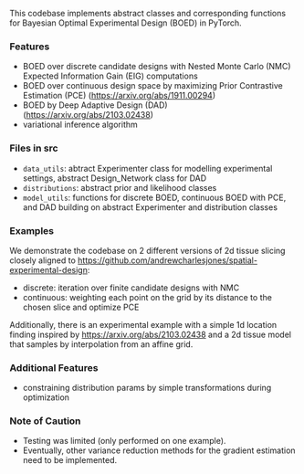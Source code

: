 
This codebase implements abstract classes and corresponding functions for Bayesian Optimal Experimental Design (BOED) in PyTorch.

### Features
- BOED over discrete candidate designs with Nested Monte Carlo (NMC) Expected Information Gain (EIG) computations
- BOED over continuous design space by maximizing Prior Contrastive Estimation (PCE) (https://arxiv.org/abs/1911.00294)
- BOED by Deep Adaptive Design (DAD) (https://arxiv.org/abs/2103.02438)
- variational inference algorithm

### Files in src
- `data_utils`: abtract Experimenter class for modelling experimental settings, abstract Design_Network class for DAD
- `distributions`: abstract prior and likelihood classes
- `model_utils`: functions for discrete BOED, continuous BOED with PCE, and DAD building on abstract Experimenter and distribution classes

### Examples
We demonstrate the codebase on 2 different versions of 2d tissue slicing closely aligned to https://github.com/andrewcharlesjones/spatial-experimental-design: 
- discrete: iteration over finite candidate designs with NMC
- continuous: weighting each point on the grid by its distance to the chosen slice and optimize PCE

Additionally, there is an experimental example with a simple 1d location finding inspired by https://arxiv.org/abs/2103.02438 and a 2d tissue model that samples by interpolation from an affine grid.

### Additional Features
- constraining distribution params by simple transformations during optimization

### Note of Caution
- Testing was limited (only performed on one example).
- Eventually, other variance reduction methods for the gradient estimation need to be implemented.